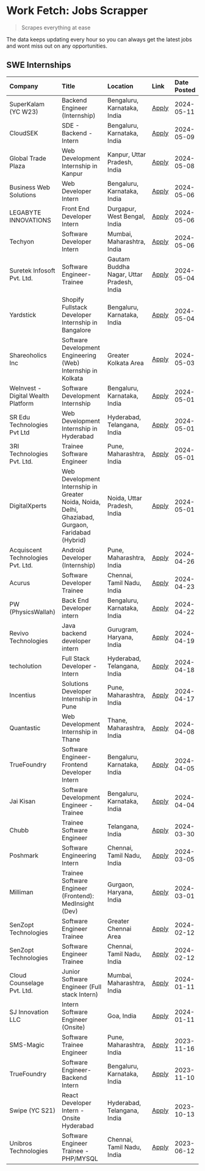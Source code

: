 # Work Fetch: Jobs Scrapper
> Scrapes everything at ease

The data keeps updating every hour so you can always get the latest jobs and wont miss out on any opportunities.

## SWE Internships
<!--START_SECTION:workfetch-->
| Company                            | Title                                                                                             | Location                                  | Link                                                                                                                                                                                                                                                                                                              | Date Posted   |
|:-----------------------------------|:--------------------------------------------------------------------------------------------------|:------------------------------------------|:------------------------------------------------------------------------------------------------------------------------------------------------------------------------------------------------------------------------------------------------------------------------------------------------------------------|:--------------|
| SuperKalam (YC W23)                | Backend Engineer (Internship)                                                                     | Bengaluru, Karnataka, India               | [Apply](https://in.linkedin.com/jobs/view/backend-engineer-internship-at-superkalam-yc-w23-3922671591?position=40&pageNum=0&refId=YMqn%2F%2FzbrRnr7%2FMQqEWZlg%3D%3D&trackingId=lermRgSLI1gUMboA0AnduQ%3D%3D&trk=public_jobs_jserp-result_search-card)                                                            | 2024-05-11    |
| CloudSEK                           | SDE - Backend - Intern                                                                            | Bengaluru, Karnataka, India               | [Apply](https://in.linkedin.com/jobs/view/sde-backend-intern-at-cloudsek-3920377259?position=28&pageNum=0&refId=YMqn%2F%2FzbrRnr7%2FMQqEWZlg%3D%3D&trackingId=XZfwipn7kGP80yYuopRMJg%3D%3D&trk=public_jobs_jserp-result_search-card)                                                                              | 2024-05-09    |
| Global Trade Plaza                 | Web Development Internship in Kanpur                                                              | Kanpur, Uttar Pradesh, India              | [Apply](https://in.linkedin.com/jobs/view/web-development-internship-in-kanpur-at-global-trade-plaza-3921430242?position=27&pageNum=0&refId=YMqn%2F%2FzbrRnr7%2FMQqEWZlg%3D%3D&trackingId=nHj5OMRpdKpiWy%2FxCQN09g%3D%3D&trk=public_jobs_jserp-result_search-card)                                                | 2024-05-08    |
| Business Web Solutions             | Web Developer Intern                                                                              | Bengaluru, Karnataka, India               | [Apply](https://in.linkedin.com/jobs/view/web-developer-intern-at-business-web-solutions-3918747383?position=29&pageNum=0&refId=YMqn%2F%2FzbrRnr7%2FMQqEWZlg%3D%3D&trackingId=Fnu%2B%2BGKe56UHKosxD8%2FxQw%3D%3D&trk=public_jobs_jserp-result_search-card)                                                        | 2024-05-06    |
| LEGABYTE INNOVATIONS               | Front End  Developer Intern                                                                       | Durgapur, West Bengal, India              | [Apply](https://in.linkedin.com/jobs/view/front-end-developer-intern-at-legabyte-innovations-3918718185?position=38&pageNum=0&refId=YMqn%2F%2FzbrRnr7%2FMQqEWZlg%3D%3D&trackingId=gI5CxuPnfYmtiDCGFQWd%2Fg%3D%3D&trk=public_jobs_jserp-result_search-card)                                                        | 2024-05-06    |
| Techyon                            | Software Developer Intern                                                                         | Mumbai, Maharashtra, India                | [Apply](https://in.linkedin.com/jobs/view/software-developer-intern-at-techyon-3917863085?position=59&pageNum=0&refId=YMqn%2F%2FzbrRnr7%2FMQqEWZlg%3D%3D&trackingId=yyPzuAUg6bMaBwzlKn8MwA%3D%3D&trk=public_jobs_jserp-result_search-card)                                                                        | 2024-05-06    |
| Suretek Infosoft Pvt. Ltd.         | Software Engineer-Trainee                                                                         | Gautam Buddha Nagar, Uttar Pradesh, India | [Apply](https://in.linkedin.com/jobs/view/software-engineer-trainee-at-suretek-infosoft-pvt-ltd-3916999948?position=32&pageNum=0&refId=YMqn%2F%2FzbrRnr7%2FMQqEWZlg%3D%3D&trackingId=FnoAesvVBCopms%2BN69zubg%3D%3D&trk=public_jobs_jserp-result_search-card)                                                     | 2024-05-04    |
| Yardstick                          | Shopify Fullstack Developer Internship in Bangalore                                               | Bengaluru, Karnataka, India               | [Apply](https://in.linkedin.com/jobs/view/shopify-fullstack-developer-internship-in-bangalore-at-yardstick-3917652092?position=35&pageNum=0&refId=YMqn%2F%2FzbrRnr7%2FMQqEWZlg%3D%3D&trackingId=4C%2BpM9jseUSwlbgP9DQIhw%3D%3D&trk=public_jobs_jserp-result_search-card)                                          | 2024-05-04    |
| Shareoholics Inc                   | Software Development Engineering (Web) Internship in Kolkata                                      | Greater Kolkata Area                      | [Apply](https://in.linkedin.com/jobs/view/software-development-engineering-web-internship-in-kolkata-at-shareoholics-inc-3917065308?position=4&pageNum=0&refId=YMqn%2F%2FzbrRnr7%2FMQqEWZlg%3D%3D&trackingId=JoyTYqI1PCszHtehc2MppA%3D%3D&trk=public_jobs_jserp-result_search-card)                               | 2024-05-03    |
| WeInvest - Digital Wealth Platform | Software Development Internship                                                                   | Bengaluru, Karnataka, India               | [Apply](https://in.linkedin.com/jobs/view/software-development-internship-at-weinvest-digital-wealth-platform-3912867225?position=2&pageNum=0&refId=YMqn%2F%2FzbrRnr7%2FMQqEWZlg%3D%3D&trackingId=WTU%2BiHyNpny8jncK3PegWg%3D%3D&trk=public_jobs_jserp-result_search-card)                                        | 2024-05-01    |
| SR Edu Technologies Pvt Ltd        | Web Development Internship in Hyderabad                                                           | Hyderabad, Telangana, India               | [Apply](https://in.linkedin.com/jobs/view/web-development-internship-in-hyderabad-at-sr-edu-technologies-pvt-ltd-3915582854?position=34&pageNum=0&refId=YMqn%2F%2FzbrRnr7%2FMQqEWZlg%3D%3D&trackingId=nxUv3feTadWYaqHOolcL5g%3D%3D&trk=public_jobs_jserp-result_search-card)                                      | 2024-05-01    |
| 3RI Technologies Pvt. Ltd.         | Trainee Software Engineer                                                                         | Pune, Maharashtra, India                  | [Apply](https://in.linkedin.com/jobs/view/trainee-software-engineer-at-3ri-technologies-pvt-ltd-3912869178?position=45&pageNum=0&refId=YMqn%2F%2FzbrRnr7%2FMQqEWZlg%3D%3D&trackingId=%2Bf6%2BiJTu1n7CVIJA%2F2r2Ig%3D%3D&trk=public_jobs_jserp-result_search-card)                                                 | 2024-05-01    |
| DigitalXperts                      | Web Development Internship in Greater Noida, Noida, Delhi, Ghaziabad, Gurgaon, Faridabad (Hybrid) | Noida, Uttar Pradesh, India               | [Apply](https://in.linkedin.com/jobs/view/web-development-internship-in-greater-noida-noida-delhi-ghaziabad-gurgaon-faridabad-hybrid-at-digitalxperts-3915589074?position=60&pageNum=0&refId=YMqn%2F%2FzbrRnr7%2FMQqEWZlg%3D%3D&trackingId=CcOt4oiNtfQXt2s8HlBCTg%3D%3D&trk=public_jobs_jserp-result_search-card) | 2024-05-01    |
| Acquiscent Technologies Pvt. Ltd.  | Android Developer (Internship)                                                                    | Pune, Maharashtra, India                  | [Apply](https://in.linkedin.com/jobs/view/android-developer-internship-at-acquiscent-technologies-pvt-ltd-3909395375?position=50&pageNum=0&refId=YMqn%2F%2FzbrRnr7%2FMQqEWZlg%3D%3D&trackingId=A%2BiSMm%2Fdco9ZGNeWAPHUeA%3D%3D&trk=public_jobs_jserp-result_search-card)                                         | 2024-04-26    |
| Acurus                             | Software Developer Trainee                                                                        | Chennai, Tamil Nadu, India                | [Apply](https://in.linkedin.com/jobs/view/software-developer-trainee-at-acurus-3907363844?position=26&pageNum=0&refId=YMqn%2F%2FzbrRnr7%2FMQqEWZlg%3D%3D&trackingId=phmkl9trieAPH%2BvtTOQFug%3D%3D&trk=public_jobs_jserp-result_search-card)                                                                      | 2024-04-23    |
| PW (PhysicsWallah)                 | Back End Developer intern                                                                         | Bengaluru, Karnataka, India               | [Apply](https://in.linkedin.com/jobs/view/back-end-developer-intern-at-pw-physicswallah-3907293630?position=20&pageNum=0&refId=YMqn%2F%2FzbrRnr7%2FMQqEWZlg%3D%3D&trackingId=1dSJ%2BxW18rPKbCdaqDOw9w%3D%3D&trk=public_jobs_jserp-result_search-card)                                                             | 2024-04-22    |
| Revivo Technologies                | Java backend developer intern                                                                     | Gurugram, Haryana, India                  | [Apply](https://in.linkedin.com/jobs/view/java-backend-developer-intern-at-revivo-technologies-3906034446?position=41&pageNum=0&refId=YMqn%2F%2FzbrRnr7%2FMQqEWZlg%3D%3D&trackingId=kewb0mB7eVpZ3QJWCa%2B96g%3D%3D&trk=public_jobs_jserp-result_search-card)                                                      | 2024-04-19    |
| techolution                        | Full Stack Developer - Intern                                                                     | Hyderabad, Telangana, India               | [Apply](https://in.linkedin.com/jobs/view/full-stack-developer-intern-at-techolution-3904814977?position=42&pageNum=0&refId=YMqn%2F%2FzbrRnr7%2FMQqEWZlg%3D%3D&trackingId=6z07LHoGmkHsrOkue8Z%2Bmw%3D%3D&trk=public_jobs_jserp-result_search-card)                                                                | 2024-04-18    |
| Incentius                          | Solutions Developer Internship in Pune                                                            | Pune, Maharashtra, India                  | [Apply](https://in.linkedin.com/jobs/view/solutions-developer-internship-in-pune-at-incentius-3904329499?position=22&pageNum=0&refId=YMqn%2F%2FzbrRnr7%2FMQqEWZlg%3D%3D&trackingId=WuGB8CyvDYtDcgiRk%2Fw49Q%3D%3D&trk=public_jobs_jserp-result_search-card)                                                       | 2024-04-17    |
| Quantastic                         | Web Development Internship in Thane                                                               | Thane, Maharashtra, India                 | [Apply](https://in.linkedin.com/jobs/view/web-development-internship-in-thane-at-quantastic-3888221292?position=56&pageNum=0&refId=YMqn%2F%2FzbrRnr7%2FMQqEWZlg%3D%3D&trackingId=K1MMkZALP3CHr93szNkTJw%3D%3D&trk=public_jobs_jserp-result_search-card)                                                           | 2024-04-08    |
| TrueFoundry                        | Software Engineer- Frontend Developer Intern                                                      | Bengaluru, Karnataka, India               | [Apply](https://in.linkedin.com/jobs/view/software-engineer-frontend-developer-intern-at-truefoundry-3887320206?position=23&pageNum=0&refId=YMqn%2F%2FzbrRnr7%2FMQqEWZlg%3D%3D&trackingId=%2Fbls9880VpdBG4aSl0JSeA%3D%3D&trk=public_jobs_jserp-result_search-card)                                                | 2024-04-05    |
| Jai Kisan                          | Software Development Engineer - Trainee                                                           | Bengaluru, Karnataka, India               | [Apply](https://in.linkedin.com/jobs/view/software-development-engineer-trainee-at-jai-kisan-3913911193?position=24&pageNum=0&refId=YMqn%2F%2FzbrRnr7%2FMQqEWZlg%3D%3D&trackingId=0RsRC8u%2BH4x7DpwPSmYSXg%3D%3D&trk=public_jobs_jserp-result_search-card)                                                        | 2024-04-04    |
| Chubb                              | Trainee Software Engineer                                                                         | Telangana, India                          | [Apply](https://in.linkedin.com/jobs/view/trainee-software-engineer-at-chubb-3909641440?position=25&pageNum=0&refId=YMqn%2F%2FzbrRnr7%2FMQqEWZlg%3D%3D&trackingId=t9ISOkvJPYrjHwFCxYdjNA%3D%3D&trk=public_jobs_jserp-result_search-card)                                                                          | 2024-03-30    |
| Poshmark                           | Software Engineering Intern                                                                       | Chennai, Tamil Nadu, India                | [Apply](https://in.linkedin.com/jobs/view/software-engineering-intern-at-poshmark-3846946793?position=47&pageNum=0&refId=YMqn%2F%2FzbrRnr7%2FMQqEWZlg%3D%3D&trackingId=%2Fbjwl5w78DGgm9XWPY2Mrg%3D%3D&trk=public_jobs_jserp-result_search-card)                                                                   | 2024-03-05    |
| Milliman                           | Trainee Software Engineer (Frontend): MedInsight (Dev)                                            | Gurgaon, Haryana, India                   | [Apply](https://in.linkedin.com/jobs/view/trainee-software-engineer-frontend-medinsight-dev-at-milliman-3792874280?position=15&pageNum=0&refId=YMqn%2F%2FzbrRnr7%2FMQqEWZlg%3D%3D&trackingId=xkwuUN7RL0g9z%2F55I%2FaQWA%3D%3D&trk=public_jobs_jserp-result_search-card)                                           | 2024-03-01    |
| SenZopt Technologies               | Software Engineer Trainee                                                                         | Greater Chennai Area                      | [Apply](https://in.linkedin.com/jobs/view/software-engineer-trainee-at-senzopt-technologies-3827688781?position=39&pageNum=0&refId=YMqn%2F%2FzbrRnr7%2FMQqEWZlg%3D%3D&trackingId=RtKHerlggdTBr3%2FCYNu14w%3D%3D&trk=public_jobs_jserp-result_search-card)                                                         | 2024-02-12    |
| SenZopt Technologies               | Software Engineer Trainee                                                                         | Chennai, Tamil Nadu, India                | [Apply](https://in.linkedin.com/jobs/view/software-engineer-trainee-at-senzopt-technologies-3827686880?position=58&pageNum=0&refId=YMqn%2F%2FzbrRnr7%2FMQqEWZlg%3D%3D&trackingId=todcsEitfoItLASmiBw21w%3D%3D&trk=public_jobs_jserp-result_search-card)                                                           | 2024-02-12    |
| Cloud Counselage Pvt. Ltd.         | Junior Software Engineer (Full stack Intern)                                                      | Mumbai, Maharashtra, India                | [Apply](https://in.linkedin.com/jobs/view/junior-software-engineer-full-stack-intern-at-cloud-counselage-pvt-ltd-3803132814?position=33&pageNum=0&refId=YMqn%2F%2FzbrRnr7%2FMQqEWZlg%3D%3D&trackingId=Htd4NzUCp7kfvzD740ZSzw%3D%3D&trk=public_jobs_jserp-result_search-card)                                      | 2024-01-11    |
| SJ Innovation LLC                  | Intern Software Engineer (Onsite)                                                                 | Goa, India                                | [Apply](https://in.linkedin.com/jobs/view/intern-software-engineer-onsite-at-sj-innovation-llc-3799959011?position=54&pageNum=0&refId=YMqn%2F%2FzbrRnr7%2FMQqEWZlg%3D%3D&trackingId=7c8%2FnsNMeL7S55iFAkow%2Bg%3D%3D&trk=public_jobs_jserp-result_search-card)                                                    | 2024-01-11    |
| SMS-Magic                          | Software Trainee Engineer                                                                         | Pune, Maharashtra, India                  | [Apply](https://in.linkedin.com/jobs/view/software-trainee-engineer-at-sms-magic-3761409781?position=36&pageNum=0&refId=YMqn%2F%2FzbrRnr7%2FMQqEWZlg%3D%3D&trackingId=5ssJiIejIRd9aQP3Gq81FA%3D%3D&trk=public_jobs_jserp-result_search-card)                                                                      | 2023-11-16    |
| TrueFoundry                        | Software Engineer-Backend Intern                                                                  | Bengaluru, Karnataka, India               | [Apply](https://in.linkedin.com/jobs/view/software-engineer-backend-intern-at-truefoundry-3779508170?position=37&pageNum=0&refId=YMqn%2F%2FzbrRnr7%2FMQqEWZlg%3D%3D&trackingId=TRicEY1HT0A2tPBd1cZfaw%3D%3D&trk=public_jobs_jserp-result_search-card)                                                             | 2023-11-10    |
| Swipe (YC S21)                     | React Developer Intern - Onsite Hyderabad                                                         | Hyderabad, Telangana, India               | [Apply](https://in.linkedin.com/jobs/view/react-developer-intern-onsite-hyderabad-at-swipe-yc-s21-3737600089?position=46&pageNum=0&refId=YMqn%2F%2FzbrRnr7%2FMQqEWZlg%3D%3D&trackingId=oHhy1xCtg7jmTNn0fxerPA%3D%3D&trk=public_jobs_jserp-result_search-card)                                                     | 2023-10-13    |
| Unibros Technologies               | Software Engineer Trainee - PHP/MYSQL                                                             | Chennai, Tamil Nadu, India                | [Apply](https://in.linkedin.com/jobs/view/software-engineer-trainee-php-mysql-at-unibros-technologies-3656599241?position=43&pageNum=0&refId=YMqn%2F%2FzbrRnr7%2FMQqEWZlg%3D%3D&trackingId=oQEymzqhmxdrSBZj4%2BeRdQ%3D%3D&trk=public_jobs_jserp-result_search-card)                                               | 2023-06-12    |
<!--END_SECTION:workfetch-->
